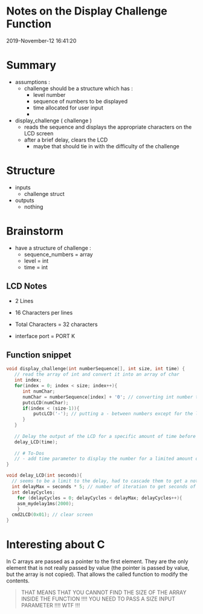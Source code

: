 # Notes on the Display Challenge Function
2019-November-12 16:41:20

# Summary
- assumptions :
  - challenge should be a structure which has :
    - level number
    - sequence of numbers to be displayed
    - time allocated for user input
    - 
- display_challenge ( challenge )
  - reads the sequence and displays the appropriate characters on the LCD screen 
  - after a brief delay, clears the LCD
    - maybe that should tie in with the difficulty of the challenge

# Structure
- inputs 
  - challenge struct
- outputs
  - nothing 

# Brainstorm
- have a structure of challenge :
  - sequence_numbers = array
  - level            = int
  - time             = int 

## LCD Notes
- 2 Lines
- 16 Characters per lines
- Total Characters = 32 characters

- interface port = PORT K 

## Function snippet
```c
void display_challenge(int numberSequence[], int size, int time) {
   // read the array of int and convert it into an array of char 
   int index;
   for(index = 0; index < size; index++){
      int numChar;
      numChar = numberSequence[index] + '0'; // converting int number to a char (apprently the way to convert it and get a char on the LCD)
      putcLCD(numChar);
      if(index < (size-1)){
          putcLCD('-'); // putting a - between numbers except for the last one
      }
   }
   
   // Delay the output of the LCD for a specific amount of time before clearing hte LCD as per the challenge 
   delay_LCD(time);
   
   // # To-Dos
   // - add time parameter to display the number for a limited amount of time    
}

void delay_LCD(int seconds){
  // seems to be a limit to the delay, had to cascade them to get a noticeable delay
  int delayMax = seconds * 5; // number of iteration to get seconds of delay (ie. 10 cycles is 2 seconds delay)
  int delayCycles;
	for (delayCycles = 0; delayCycles < delayMax; delayCycles++){
  	asm_mydelay1ms(2000);
	}
  cmd2LCD(0x01); // clear screen
}
```

# Interesting about C

In C arrays are passed as a pointer to the first element. They are the only element that is not really passed by value (the pointer is passed by value, but the array is not copied). That allows the called function to modify the contents.

> THAT MEANS THAT YOU CANNOT FIND THE SIZE OF THE ARRAY INSIDE THE FUNCTION !!!!
> YOU NEED TO PASS A SIZE INPUT PARAMETER !!!! WTF !!! 